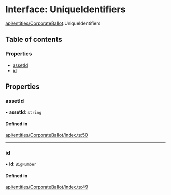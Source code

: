 # Interface: UniqueIdentifiers

[api/entities/CorporateBallot](../wiki/api.entities.CorporateBallot).UniqueIdentifiers

## Table of contents

### Properties

- [assetId](../wiki/api.entities.CorporateBallot.UniqueIdentifiers#assetid)
- [id](../wiki/api.entities.CorporateBallot.UniqueIdentifiers#id)

## Properties

### assetId

• **assetId**: `string`

#### Defined in

[api/entities/CorporateBallot/index.ts:50](https://github.com/PolymeshAssociation/polymesh-sdk/blob/8a9e72221/src/api/entities/CorporateBallot/index.ts#L50)

___

### id

• **id**: `BigNumber`

#### Defined in

[api/entities/CorporateBallot/index.ts:49](https://github.com/PolymeshAssociation/polymesh-sdk/blob/8a9e72221/src/api/entities/CorporateBallot/index.ts#L49)
